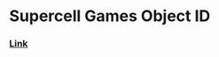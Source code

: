 # Supercell Games Object ID

### [Link](https://github.com/Enjoyop/Supercell-games--object-id/wiki)
